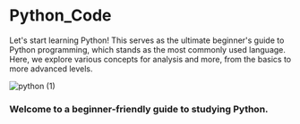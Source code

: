 # Python_Code

<p>Let's start learning Python! This serves as the ultimate beginner's guide to Python programming,
which stands as the most commonly used language.
Here, we explore various concepts for analysis and more, from the basics to more advanced levels.</p>

![python (1)](https://github.com/PinkMean/SQL-Code/assets/137222857/cdc47ed6-f1f3-4084-b57d-ac2a51e88b24)

<h3> Welcome to a beginner-friendly guide to studying Python. </h3>
